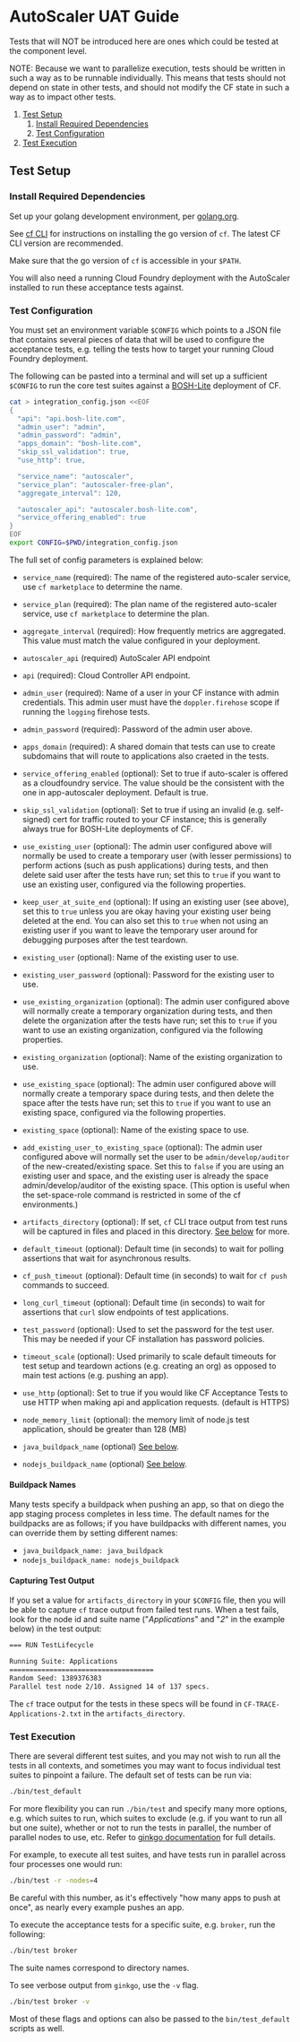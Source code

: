# AutoScaler UAT Guide

Tests that will NOT be introduced here are ones which could be tested at the component level.

NOTE: Because we want to parallelize execution, tests should be written in such a way as to be runnable individually. This means that tests should not depend on state in other tests,
and should not modify the CF state in such a way as to impact other tests.

1. [Test Setup](#test-setup)
    1. [Install Required Dependencies](#install-required-dependencies)
    1. [Test Configuration](#test-configuration)
1. [Test Execution](#test-execution)

## Test Setup

### Install Required Dependencies

Set up your golang development environment, per [golang.org](http://golang.org/doc/install).

See [cf CLI](https://github.com/cloudfoundry/cli) for instructions on installing the go version of `cf`. The latest CF CLI version are recommended.

Make sure that the go version of `cf` is accessible in your `$PATH`.

You will also need a running Cloud Foundry deployment with the AutoScaler installed to run these acceptance tests against.

### Test Configuration

You must set an environment variable `$CONFIG` which points to a JSON file that contains several pieces of data that will be used to configure the acceptance tests, e.g. telling the tests how to target your running Cloud Foundry deployment.

The following can be pasted into a terminal and will set up a sufficient `$CONFIG` to run the core test suites against a [BOSH-Lite](https://github.com/cloudfoundry/bosh-lite) deployment of CF.

```bash
cat > integration_config.json <<EOF
{
  "api": "api.bosh-lite.com",
  "admin_user": "admin",
  "admin_password": "admin",
  "apps_domain": "bosh-lite.com",
  "skip_ssl_validation": true,
  "use_http": true,

  "service_name": "autoscaler",
  "service_plan": "autoscaler-free-plan",
  "aggregate_interval": 120,

  "autoscaler_api": "autoscaler.bosh-lite.com",
  "service_offering_enabled": true
}
EOF
export CONFIG=$PWD/integration_config.json
```

The full set of config parameters is explained below:

* `service_name` (required): The name of the registered auto-scaler service, use `cf marketplace` to determine the name.
* `service_plan` (required): The plan name of the registered auto-scaler service, use `cf marketplace` to determine the plan.
* `aggregate_interval` (required): How frequently metrics are aggregated. This value must match the value configured in your deployment.
* `autoscaler_api` (required) AutoScaler API endpoint

* `api` (required): Cloud Controller API endpoint.
* `admin_user` (required): Name of a user in your CF instance with admin credentials.  This admin user must have the `doppler.firehose` scope if running the `logging` firehose tests.
* `admin_password` (required): Password of the admin user above.
* `apps_domain` (required): A shared domain that tests can use to create subdomains that will route to applications also craeted in the tests.

* `service_offering_enabled` (optional): Set to true if auto-scaler is offered as a cloudfoundry service. The value should be the consistent with the one in app-autoscaler deployment. Default is true.
* `skip_ssl_validation` (optional): Set to true if using an invalid (e.g. self-signed) cert for traffic routed to your CF instance; this is generally always true for BOSH-Lite deployments of CF.
* `use_existing_user` (optional): The admin user configured above will normally be used to create a temporary user (with lesser permissions) to perform actions (such as push applications) during tests, and then delete said user after the tests have run; set this to `true` if you want to use an existing user, configured via the following properties.
* `keep_user_at_suite_end` (optional): If using an existing user (see above), set this to `true` unless you are okay having your existing user being deleted at the end. You can also set this to `true` when not using an existing user if you want to leave the temporary user around for debugging purposes after the test teardown.
* `existing_user` (optional): Name of the existing user to use.
* `existing_user_password` (optional): Password for the existing user to use.
* `use_existing_organization` (optional): The admin user configured above will normally create a temporary organization during tests, and then delete the organization after the tests have run; set this to `true` if you want to use an existing organization, configured via the following properties.
* `existing_organization` (optional): Name of the existing organization to use.
* `use_existing_space` (optional): The admin user configured above will normally create a temporary space during tests, and then delete the space after the tests have run; set this to `true` if you want to use an existing space, configured via the following properties.
* `existing_space` (optional): Name of the existing space to use.
* `add_existing_user_to_existing_space` (optional): The admin user configured above will normally set the user to be  `admin/develop/auditor` of the new-created/existing space. Set this to `false` if you are using an existing user and space, and the existing user is already the space admin/develop/auditor of the existing space. (This option is useful when the set-space-role command is restricted in some of the cf environments.)
* `artifacts_directory` (optional): If set, `cf` CLI trace output from test runs will be captured in files and placed in this directory. [See below](#capturing-test-output) for more.
* `default_timeout` (optional): Default time (in seconds) to wait for polling assertions that wait for asynchronous results.
* `cf_push_timeout` (optional): Default time (in seconds) to wait for `cf push` commands to succeed.
* `long_curl_timeout` (optional): Default time (in seconds) to wait for assertions that `curl` slow endpoints of test applications.
* `test_password` (optional): Used to set the password for the test user. This may be needed if your CF installation has password policies.
* `timeout_scale` (optional): Used primarily to scale default timeouts for test setup and teardown actions (e.g. creating an org) as opposed to main test actions (e.g. pushing an app).
* `use_http` (optional): Set to true if you would like CF Acceptance Tests to use HTTP when making api and application requests. (default is HTTPS)
* `node_memory_limit` (optional): the memory limit of  node.js test application, should be greater than 128 (MB)

* `java_buildpack_name` (optional) [See below](#buildpack-names).
* `nodejs_buildpack_name` (optional) [See below](#buildpack-names).

#### Buildpack Names
Many tests specify a buildpack when pushing an app, so that on diego the app staging process completes in less time. The default names for the buildpacks are as follows; if you have buildpacks with different names, you can override them by setting different names:

* `java_buildpack_name: java_buildpack`
* `nodejs_buildpack_name: nodejs_buildpack`

#### Capturing Test Output
If you set a value for `artifacts_directory` in your `$CONFIG` file, then you will be able to capture `cf` trace output from failed test runs.  When a test fails, look for the node id and suite name ("*Applications*" and "*2*" in the example below) in the test output:

```bash
=== RUN TestLifecycle

Running Suite: Applications
====================================
Random Seed: 1389376383
Parallel test node 2/10. Assigned 14 of 137 specs.
```

The `cf` trace output for the tests in these specs will be found in `CF-TRACE-Applications-2.txt` in the `artifacts_directory`.

### Test Execution

There are several different test suites, and you may not wish to run all the tests in all contexts, and sometimes you may want to focus individual test suites to pinpoint a failure.  The default set of tests can be run via:

```bash
./bin/test_default
```

For more flexibility you can run `./bin/test` and specify many more options, e.g. which suites to run, which suites to exclude (e.g. if you want to run all but one suite), whether or not to run the tests in parallel, the number of parallel nodes to use, etc.  Refer to [ginkgo documentation](http://onsi.github.io/ginkgo/) for full details.  

For example, to execute all test suites, and have tests run in parallel across four processes one would run:

```bash
./bin/test -r -nodes=4
```

Be careful with this number, as it's effectively "how many apps to push at once", as nearly every example pushes an app.

To execute the acceptance tests for a specific suite, e.g. `broker`, run the following:

```bash
./bin/test broker
```

The suite names correspond to directory names.

To see verbose output from `ginkgo`, use the `-v` flag.

```bash
./bin/test broker -v
```

Most of these flags and options can also be passed to the `bin/test_default` scripts as well.
